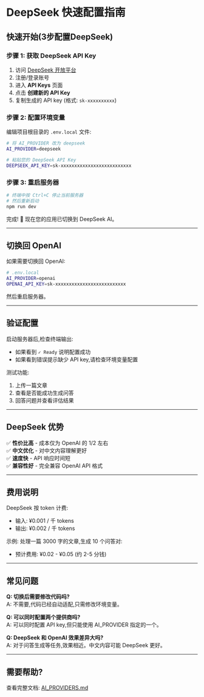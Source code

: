 # DeepSeek 快速配置指南

## 快速开始(3步配置DeepSeek)

### 步骤 1: 获取 DeepSeek API Key

1. 访问 [DeepSeek 开放平台](https://platform.deepseek.com/)
2. 注册/登录账号
3. 进入 **API Keys** 页面
4. 点击 **创建新的 API Key**
5. 复制生成的 API key (格式: `sk-xxxxxxxxxx`)

### 步骤 2: 配置环境变量

编辑项目根目录的 `.env.local` 文件:

```bash
# 将 AI_PROVIDER 改为 deepseek
AI_PROVIDER=deepseek

# 粘贴您的 DeepSeek API Key
DEEPSEEK_API_KEY=sk-xxxxxxxxxxxxxxxxxxxxxxxxxx
```

### 步骤 3: 重启服务器

```bash
# 终端中按 Ctrl+C 停止当前服务器
# 然后重新启动
npm run dev
```

完成! 🎉 现在您的应用已切换到 DeepSeek AI。

---

## 切换回 OpenAI

如果需要切换回 OpenAI:

```bash
# .env.local
AI_PROVIDER=openai
OPENAI_API_KEY=sk-xxxxxxxxxxxxxxxxxxxxxxxxxx
```

然后重启服务器。

---

## 验证配置

启动服务器后,检查终端输出:
- 如果看到 `✓ Ready` 说明配置成功
- 如果看到错误提示缺少 API key,请检查环境变量配置

测试功能:
1. 上传一篇文章
2. 查看是否能成功生成问答
3. 回答问题并查看评估结果

---

## DeepSeek 优势

✅ **性价比高** - 成本仅为 OpenAI 的 1/2 左右  
✅ **中文优化** - 对中文内容理解更好  
✅ **速度快** - API 响应时间短  
✅ **兼容性好** - 完全兼容 OpenAI API 格式  

---

## 费用说明

DeepSeek 按 token 计费:
- 输入: ¥0.001 / 千 tokens
- 输出: ¥0.002 / 千 tokens

示例: 处理一篇 3000 字的文章,生成 10 个问答对:
- 预计费用: ¥0.02 - ¥0.05 (约 2-5 分钱)

---

## 常见问题

**Q: 切换后需要修改代码吗?**  
A: 不需要,代码已经自动适配,只需修改环境变量。

**Q: 可以同时配置两个提供商吗?**  
A: 可以同时配置 API key,但只能使用 AI_PROVIDER 指定的一个。

**Q: DeepSeek 和 OpenAI 效果差异大吗?**  
A: 对于问答生成等任务,效果相近。中文内容可能 DeepSeek 更好。

---

## 需要帮助?

查看完整文档: [AI_PROVIDERS.md](./AI_PROVIDERS.md)

